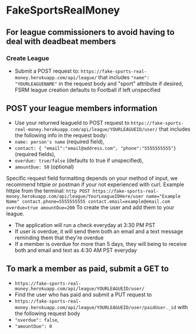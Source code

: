 # FakeSportsRealMoney
## For league commissioners to avoid having to deal with deadbeat members
### Create League
 * Submit a POST request to: `https://fake-sports-real-money.herokuapp.com/api/league/` that includes `"name": "YOURLEAGUENAME"` in the request body and "sport" attribute if desired, FSRM league creation defaults to Football if left unspecified

## POST your league members information
 * Use your returned leagueId to POST request to `https://fake-sports-real-money.herokuapp.com/api/league/YOURLEAGUEID/user/` that includes the following info in the request body:
 *  `name: person's name` (required field),
 *  `contact: { "email":"email@address.com", "phone":"5555555555"}` (required fields),
 *  `overdue: true/false` (defaults to true if unspecified),
 *  `amountDue: 50` (optional)

Specific request field formatting depends on your method of input, we recommend httpie or postman if your not experienced with curl.
Example httpie from the terminal:
`http POST https://fake-sports-real-money.herokuapp.com/api/league/YourLeagueIDHere/user name="Example Name" contact.phone=5555555555 contact.email=example@email.com overdue=true amountDue=200`
To create the user and add them to your league.

* The application will run a check everyday at 3:30 PM PST
* If user is overdue, it will send them both an email and a text message reminding them that they're overdue
* If a member is overdue for more than 5 days, they will being to receive both and email and text as 4:30 AM PST everyday

## To mark a member as paid, submit a GET to
* `https://fake-sports-real-money.herokuapp.com/api/league/YOURLEAGUEID/user/`
* Find the user who has paid and submit a PUT request to
*  `https://fake-sports-real-money.herokuapp.com/api/league/YOURLEAGUEID/user/paidUser._id`  with the following request body
*  `"overdue": false`,
*  `"amountDue": 0`
